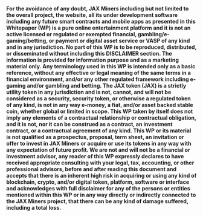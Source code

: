 <h4>For the avoidance of any doubt, JAX Miners including but not limited to the overall project, the website, all its under development software including any future smart contracts and mobile apps as presented in this Whitepaper (WP) is a pure online entertainment platform and it is not an active licensed or regulated or exempted financial, <b>gambling/e-gaming/betting</b>, or payment or digital asset service or VASP of any kind and in any jurisdiction. No part of this WP is to be reproduced, distributed, or disseminated without including this DISCLAIMER section. The information is provided for information purpose and as a marketing material only. Any terminology used in this WP is intended only as a basic reference, without any effective or legal meaning of the same terms in a financial environment, and/or any other regulated framework including e-gaming and/or gambling and betting. The JAX token (JAX) is a strictly utility token in any jurisdiction and is not, cannot, and will not be considered as a security, security token, or otherwise a regulated token of any kind, is not in any way e-money, a fiat, and/or asset backed stable coin, whether global or limited in scope. This WP taken by itself does not imply any elements of a contractual relationship or contractual obligation, and it is not, nor it can be construed as a contract, an investment contract, or a contractual agreement of any kind. This WP or its material is not qualified as a prospectus, proposal, term sheet, an invitation or offer to invest in JAX Miners or acquire or use its tokens in any way with any expectation of future profit. We are not and will not be a financial or investment advisor, any reader of this WP expressly declares to have received appropriate consulting with your legal, tax, accounting, or other professional advisors, before and after reading this document and accepts that there is an inherent high risk in acquiring or using any kind of blockchain, crypto, and/or digital token, platform, software or interface and acknowledges with full disclaimer for any of the persons or entities mentioned within this WP or in any way directly or indirectly connected to the JAX Miners project, that there can be any kind of damage suffered, including a total loss.</h4>